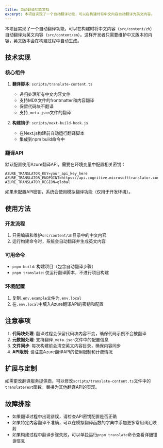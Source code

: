 ```yaml
---
title: 自动翻译功能文档
excerpt: 本项目实现了一个自动翻译功能，可以在构建时将中文内容自动翻译为英文内容。
---
```


本项目实现了一个自动翻译功能，可以在构建时将中文内容（`src/content/zh`）自动翻译为英文内容（`src/content/en`）。这样开发者只需要维护中文版本的内容，英文版本会在构建过程中自动生成。

## 技术实现

### 核心组件

1. **翻译脚本**: `scripts/translate-content.ts`
   - 递归处理所有中文内容文件
   - 支持MDX文件的frontmatter和内容翻译
   - 保留代码块不翻译
   - 支持`_meta.json`文件的翻译

2. **构建钩子**: `scripts/next-build-hook.js`
   - 在Next.js构建前自动运行翻译脚本
   - 集成到npm build命令中

### 翻译API

默认配置使用Azure翻译API，需要在环境变量中配置相关密钥：

```
AZURE_TRANSLATOR_KEY=your_api_key_here
AZURE_TRANSLATOR_ENDPOINT=https://api.cognitive.microsofttranslator.com
AZURE_TRANSLATOR_REGION=global
```

如果未配置API密钥，系统会使用模拟翻译功能（仅用于开发环境）。

## 使用方法

### 开发流程

1. 只需编辑和维护`src/content/zh`目录中的中文内容
2. 运行构建命令时，系统会自动翻译并生成英文内容

### 可用命令

- `pnpm build`: 构建项目（包含自动翻译步骤）
- `pnpm translate`: 仅运行翻译脚本，不进行项目构建

### 环境配置

1. 复制`.env.example`文件为`.env.local`
2. 在`.env.local`中填入Azure翻译API的密钥和配置

## 注意事项

1. **代码块处理**: 翻译过程会保留代码块内容不变，确保代码示例不会被翻译
2. **元数据处理**: 支持翻译`_meta.json`文件中的配置信息
3. **文件同步**: 每次构建前会清空英文内容目录，确保内容同步
4. **API限制**: 请注意Azure翻译API的使用限制和计费情况

## 扩展与定制

如需更改翻译服务提供商，可以修改`scripts/translate-content.ts`文件中的`translateText`函数，替换为其他翻译API的实现。

## 故障排除

- 如果翻译过程中出现错误，请检查API密钥配置是否正确
- 如果特定内容翻译不准确，可以在模拟翻译函数的字典中添加更多常用词汇映射
- 如果构建过程中翻译步骤失败，可以单独运行`pnpm translate`命令查看详细错误信息